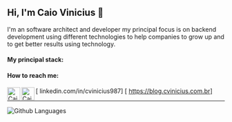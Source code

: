 <h2>Hi, I'm Caio Vinicius 👋</h2>

I'm an software architect and developer my principal focus is on backend development using different technologies to help companies to grow up and to get better results using technology.

<h4>My principal stack:</h4>

<h4>How to reach me:</h4>

[<img align="left" alt="Caio Vinicius@LinkedIn" width="30px" src="https://cdn.jsdelivr.net/npm/simple-icons@v3/icons/linkedin.svg"> linkedin.com/in/cvinicius987]
[<img align="left" alt="Caio Vinicius@Blog" width="30px" src="https://cdn.jsdelivr.net/npm/simple-icons@v3/icons/wordpress.svg"> https://blog.cvinicius.com.br]

<hr />

![Github Languages](https://github-readme-stats.vercel.app/api/top-langs/?username=cvinicius987&&exclude_repo=frontend&layout=compact&count_private=true)
